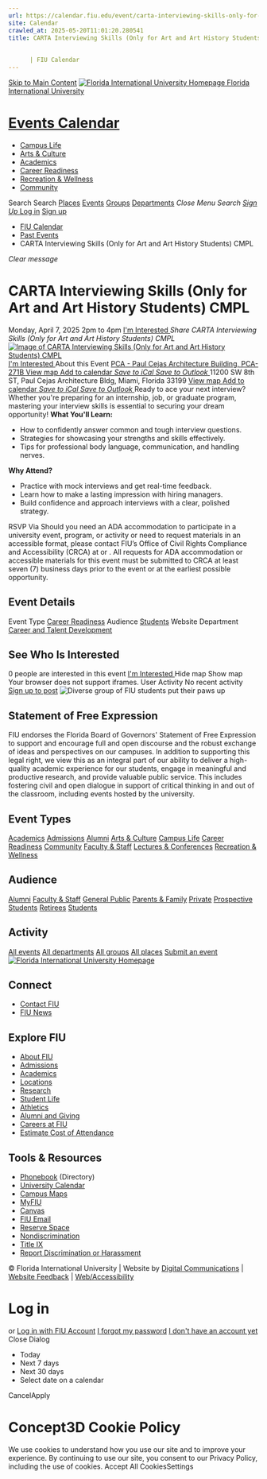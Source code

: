 ```yaml
---
url: https://calendar.fiu.edu/event/carta-interviewing-skills-only-for-art-and-art-history-students-cmpl
site: Calendar
crawled_at: 2025-05-20T11:01:20.280541
title: CARTA Interviewing Skills (Only for Art and Art History Students) CMPL
    
    
      | FIU Calendar
---
```


[Skip to Main Content](https://calendar.fiu.edu/event/carta-interviewing-skills-only-for-art-and-art-history-students-cmpl#main-content)
[![Florida International University Homepage](https://digicdn.fiu.edu/core/_assets/images/logo-top.png) Florida International University](https://www.fiu.edu)
# [Events Calendar ](https://calendar.fiu.edu/)
  * [Campus Life](https://calendar.fiu.edu/calendar?event_types%5B%5D=127595)
  * [Arts & Culture](https://calendar.fiu.edu/calendar?event_types%5B%5D=127590)
  * [Academics](https://calendar.fiu.edu/calendar?event_types%5B%5D=127582)
  * [Career Readiness](https://calendar.fiu.edu/calendar?event_types%5B%5D=127584)
  * [Recreation & Wellness](https://calendar.fiu.edu/calendar?event_types%5B%5D=127603)
  * [Community](https://calendar.fiu.edu/calendar?event_types%5B%5D=127601)


Search Search
[Places](https://calendar.fiu.edu/search/places) [Events](https://calendar.fiu.edu/calendar) [Groups](https://calendar.fiu.edu/search/groups) [Departments](https://calendar.fiu.edu/search/departments)
_Close Menu_
_Search_ [ _Sign Up_ ](https://calendar.fiu.edu/signup)
[Log in](https://calendar.fiu.edu/auth/shib_login?previous_url=https%3A%2F%2Fcalendar.fiu.edu%2Fevent%2Fcarta-interviewing-skills-only-for-art-and-art-history-students-cmpl) [Sign up](https://calendar.fiu.edu/signup)
  * [FIU Calendar](https://calendar.fiu.edu/)
  * [Past Events](https://calendar.fiu.edu/calendar/day/2025/4/7)
  * CARTA Interviewing Skills (Only for Art and Art History Students) CMPL


_Clear message_
# CARTA Interviewing Skills (Only for Art and Art History Students) CMPL
Monday, April 7, 2025 2pm to 4pm 
[ I'm Interested ](https://calendar.fiu.edu/event/49081314639414/confirm?return=https%3A%2F%2Fcalendar.fiu.edu%2Fevent%2Fcarta-interviewing-skills-only-for-art-and-art-history-students-cmpl)
_Share CARTA Interviewing Skills (Only for Art and Art History Students) CMPL_
[ ![Image of CARTA Interviewing Skills \(Only for Art and Art History Students\) CMPL](https://localist-images.azureedge.net/photos/49081321136602/card/0f3816553832695f3ba5fc304a3944b4ec505050.jpg) ](https://calendar.fiu.edu/photo/49081321136602)
[ I'm Interested ](https://calendar.fiu.edu/event/49081314639414/confirm?return=https%3A%2F%2Fcalendar.fiu.edu%2Fevent%2Fcarta-interviewing-skills-only-for-art-and-art-history-students-cmpl)
About this Event
[ PCA - Paul Cejas Architecture Building, PCA-271B ](https://calendar.fiu.edu/pca) [View map ](https://calendar.fiu.edu/event/carta-interviewing-skills-only-for-art-and-art-history-students-cmpl#about_map)
[Add to calendar ](https://calendar.fiu.edu/event/carta-interviewing-skills-only-for-art-and-art-history-students-cmpl)
[ _Save to iCal_ ](https://calendar.fiu.edu/event/carta-interviewing-skills-only-for-art-and-art-history-students-cmpl.ics "Save to iCal") [ _Save to Outlook_ ](https://calendar.fiu.edu/event/carta-interviewing-skills-only-for-art-and-art-history-students-cmpl.ics "Save to Outlook")
11200 SW 8th ST, Paul Cejas Architecture Bldg, Miami, Florida 33199
[View map ](https://calendar.fiu.edu/event/carta-interviewing-skills-only-for-art-and-art-history-students-cmpl#about_map)
[Add to calendar ](https://calendar.fiu.edu/event/carta-interviewing-skills-only-for-art-and-art-history-students-cmpl)
[ _Save to iCal_ ](https://calendar.fiu.edu/event/carta-interviewing-skills-only-for-art-and-art-history-students-cmpl.ics "Save to iCal") [ _Save to Outlook_ ](https://calendar.fiu.edu/event/carta-interviewing-skills-only-for-art-and-art-history-students-cmpl.ics "Save to Outlook")
Ready to ace your next interview? Whether you're preparing for an internship, job, or graduate program, mastering your interview skills is essential to securing your dream opportunity!
**What You'll Learn:**
  * How to confidently answer common and tough interview questions.
  * Strategies for showcasing your strengths and skills effectively.
  * Tips for professional body language, communication, and handling nerves.


**Why Attend?**
  * Practice with mock interviews and get real-time feedback.
  * Learn how to make a lasting impression with hiring managers.
  * Build confidence and approach interviews with a clear, polished strategy.


RSVP Via 
Should you need an ADA accommodation to participate in a university event, program, or activity or need to request materials in an accessible format, please contact FIU’s Office of Civil Rights Compliance and Accessibility (CRCA) at or . All requests for ADA accommodation or accessible materials for this event must be submitted to CRCA at least seven (7) business days prior to the event or at the earliest possible opportunity. 
## Event Details
Event Type
[Career Readiness](https://calendar.fiu.edu/search/events?event_types%5B%5D=127584)
Audience
[Students](https://calendar.fiu.edu/search/events?event_types%5B%5D=121719)
Website
Department
[Career and Talent Development](https://calendar.fiu.edu/department/career_and_talent_development)
##  See Who Is Interested 
0 people  are interested in this event
[ I'm Interested ](https://calendar.fiu.edu/event/49081314639414/confirm?return=https%3A%2F%2Fcalendar.fiu.edu%2Fevent%2Fcarta-interviewing-skills-only-for-art-and-art-history-students-cmpl)
Hide map Show map
Your browser does not support iframes.
User Activity
No recent activity
[Sign up to post](https://calendar.fiu.edu/auth/shib_login?previous_url=https%3A%2F%2Fcalendar.fiu.edu%2Fevent%2Fcarta-interviewing-skills-only-for-art-and-art-history-students-cmpl)
![Diverse group of FIU students put their paws up](https://www.fiu.edu/_assets/images/thumbnail-students-paw.jpg)
## Statement of Free Expression
FIU endorses the Florida Board of Governors' Statement of Free Expression to support and encourage full and open discourse and the robust exchange of ideas and perspectives on our campuses. In addition to supporting this legal right, we view this as an integral part of our ability to deliver a high-quality academic experience for our students, engage in meaningful and productive research, and provide valuable public service. This includes fostering civil and open dialogue in support of critical thinking in and out of the classroom, including events hosted by the university.
## Event Types
[Academics](https://calendar.fiu.edu/calendar?event_types%5B%5D=127582)
[Admissions](https://calendar.fiu.edu/calendar?event_types%5B%5D=127583)
[Alumni](https://calendar.fiu.edu/calendar?event_types%5B%5D=127589)
[Arts & Culture](https://calendar.fiu.edu/calendar?event_types%5B%5D=127590)
[Campus Life](https://calendar.fiu.edu/calendar?event_types%5B%5D=127595)
[Career Readiness](https://calendar.fiu.edu/calendar?event_types%5B%5D=127584)
[Community](https://calendar.fiu.edu/calendar?event_types%5B%5D=127601)
[Faculty & Staff](https://calendar.fiu.edu/calendar?event_types%5B%5D=127602)
[Lectures & Conferences](https://calendar.fiu.edu/calendar?event_types%5B%5D=127587)
[Recreation & Wellness](https://calendar.fiu.edu/calendar?event_types%5B%5D=127603)
## Audience
[Alumni](https://calendar.fiu.edu/calendar?event_types%5B%5D=121721)
[Faculty & Staff](https://calendar.fiu.edu/calendar?event_types%5B%5D=121720)
[General Public](https://calendar.fiu.edu/calendar?event_types%5B%5D=121722)
[Parents & Family](https://calendar.fiu.edu/calendar?event_types%5B%5D=36918157286658)
[Private](https://calendar.fiu.edu/calendar?event_types%5B%5D=129753)
[Prospective Students](https://calendar.fiu.edu/calendar?event_types%5B%5D=121723)
[Retirees](https://calendar.fiu.edu/calendar?event_types%5B%5D=37290279036119)
[Students](https://calendar.fiu.edu/calendar?event_types%5B%5D=121719)
## Activity
[All events](https://calendar.fiu.edu/search?what=events)
[All departments](https://calendar.fiu.edu/search/departments)
[All groups](https://calendar.fiu.edu/search?what=groups)
[All places](https://calendar.fiu.edu/search?what=places)
[Submit an event](https://calendar.fiu.edu/admin/events/new/basic-information)
[ ![Florida International University Homepage](https://digicdn.fiu.edu/core/_assets/images/footer-logo.svg) ](https://www.fiu.edu/)
## Connect
  * [Contact FIU](https://www.fiu.edu/about/contact-us/index.html)
  * [FIU News](https://news.fiu.edu/)


## Explore FIU
  * [About FIU](https://www.fiu.edu/about/index.html)
  * [Admissions](https://www.fiu.edu/admissions/index.html)
  * [Academics](https://www.fiu.edu/academics/index.html)
  * [Locations](https://www.fiu.edu/locations/index.html)
  * [Research](https://www.fiu.edu/research/index.html)
  * [Student Life](https://www.fiu.edu/student-life/index.html)
  * [Athletics](https://www.fiu.edu/athletics/index.html)
  * [Alumni and Giving](https://www.fiu.edu/alumni-and-giving/index.html)
  * [Careers at FIU](https://hr.fiu.edu/careers/)
  * [Estimate Cost of Attendance](https://onestop.fiu.edu/finances/estimate-your-costs/)


## Tools & Resources
  * [Phonebook](https://phonebook.fiu.edu) (Directory)
  * [University Calendar](https://calendar.fiu.edu/)
  * [Campus Maps](https://campusmaps.fiu.edu/)
  * [MyFIU](https://my.fiu.edu/)
  * [Canvas](https://canvas.fiu.edu)
  * [FIU Email](http://mail.fiu.edu/)
  * [Reserve Space](https://reservespace.fiu.edu/make-reservation/)
  * [Nondiscrimination](https://ace.fiu.edu/civil-rights-and-accessibility/harassment-and-discrimination/)
  * [Title IX](https://ace.fiu.edu/title-ix/)
  * [Report Discrimination or Harassment](https://report.fiu.edu/)


© Florida International University  | Website by [Digital Communications](https://stratcomm.fiu.edu/digital-print/websites/) | [Website Feedback](https://webforms.fiu.edu/view.php?id=370774&element_5=https://calendar.fiu.edu/https://calendar.fiu.edu/) | [Web/Accessibility](https://accessibility.fiu.edu/)
# Log in
or
[Log in with FIU Account](https://calendar.fiu.edu/auth/shib_login?previous_url=https%3A%2F%2Fcalendar.fiu.edu%2Fevent%2Fcarta-interviewing-skills-only-for-art-and-art-history-students-cmpl)
[I forgot my password](https://calendar.fiu.edu/auth/forgot) [I don't have an account yet](https://calendar.fiu.edu/signup)
Close Dialog
  * Today
  * Next 7 days
  * Next 30 days
  * Select date on a calendar


CancelApply
# Concept3D Cookie Policy
We use cookies to understand how you use our site and to improve your experience. By continuing to use our site, you consent to our Privacy Policy, including the use of cookies. 
Accept All CookiesSettings
